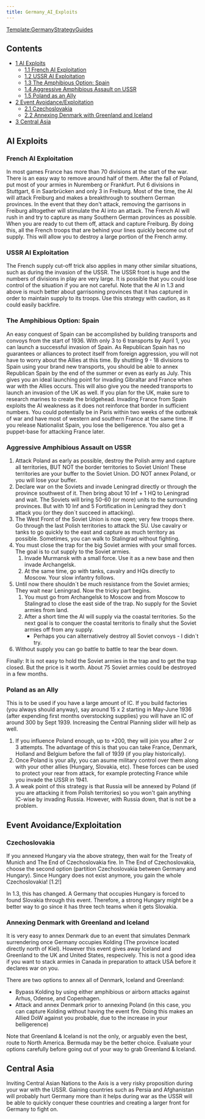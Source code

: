 ```yaml
---
title: Germany_AI_Exploits
---
```

 [Template:GermanyStrategyGuides](/wiki/index.php?title=Template:GermanyStrategyGuides&action=edit&redlink=1 "Template:GermanyStrategyGuides (page does not exist)")

Contents
--------

*   [1 AI Exploits](#AI_Exploits)
    *   [1.1 French AI Exploitation](#French_AI_Exploitation)
    *   [1.2 USSR AI Exploitation](#USSR_AI_Exploitation)
    *   [1.3 The Amphibious Option: Spain](#The_Amphibious_Option:_Spain)
    *   [1.4 Aggressive Amphibious Assault on USSR](#Aggressive_Amphibious_Assault_on_USSR)
    *   [1.5 Poland as an Ally](#Poland_as_an_Ally)
*   [2 Event Avoidance/Exploitation](#Event_Avoidance.2FExploitation)
    *   [2.1 Czechoslovakia](#Czechoslovakia)
    *   [2.2 Annexing Denmark with Greenland and Iceland](#Annexing_Denmark_with_Greenland_and_Iceland)
*   [3 Central Asia](#Central_Asia)

AI Exploits
-----------

### French AI Exploitation

In most games France has more than 70 divisions at the start of the war. There is an easy way to remove around half of them. After the fall of Poland, put most of your armies in Nuremberg or Frankfurt. Put 6 divisions in Stuttgart, 6 in Saarbrücken and only 3 in Freiburg. Most of the time, the AI will attack Freiburg and makes a breakthrough to southern German provinces. In the event that they don't attack, removing the garrisons in Freiburg alltogether will stimulate the AI into an attack. The French AI will rush in and try to capture as many Southern German provinces as possible. When you are ready to cut them off, attack and capture Freiburg. By doing this, all the French troops that are behind your lines quickly become out of supply. This will allow you to destroy a large portion of the French army.

### USSR AI Exploitation

The French supply cut-off trick also applies in many other similar situations, such as during the invasion of the USSR. The USSR front is huge and the numbers of divisions in play are very large. It is possible that you could lose control of the situation if you are not careful. Note that the AI in 1.3 and above is much better about garrisoning provinces that it has captured in order to maintain supply to its troops. Use this strategy with caution, as it could easily backfire.

### The Amphibious Option: Spain

An easy conquest of Spain can be accomplished by building transports and convoys from the start of 1936. With only 3 to 6 transports by April 1, you can launch a successful invasion of Spain. As Republican Spain has no guarantees or alliances to protect itself from foreign aggression, you will not have to worry about the Allies at this time. By shuttling 9 - 18 divisions to Spain using your brand new transports, you should be able to annex Republican Spain by the end of the summer or even as early as July. This gives you an ideal launching point for invading Gibraltar and France when war with the Allies occurs. This will also give you the needed transports to launch an invasion of the UK as well. If you plan for the UK, make sure to research marines to create the bridgehead. Invading France from Spain exploits the AI weakness as it does not reinforce that border in sufficient numbers. You could potentially be in Paris within two weeks of the outbreak of war and have most of western and southern France at the same time. If you release Nationalist Spain, you lose the belligerence. You also get a puppet-base for attacking France later.

### Aggressive Amphibious Assault on USSR

1.  Attack Poland as early as possible, destroy the Polish army and capture all territories, BUT NOT the border territories to Soviet Union! These territories are your buffer to the Soviet Union. DO NOT annex Poland, or you will lose your buffer.
2.  Declare war on the Soviets and invade Leningrad directly or through the province southwest of it. Then bring about 10 Inf + 1 HQ to Leningrad and wait. The Soviets will bring 50-60 (or more) units to the surrounding provinces. But with 10 Inf and 5 Fortification in Leningrad they don´t attack you (or they don´t succeed in attacking).
3.  The West Front of the Soviet Union is now open; very few troops there. Go through the last Polish territories to attack the SU. Use cavalry or tanks to go quickly to the east and capture as much territory as possible. Sometimes, you can walk to Stalingrad without fighting.
4.  You must close the trap for the big Soviet armies with your small forces. The goal is to cut supply to the Soviet armies.
    1.  Invade Murmansk with a small force. Use it as a new base and then invade Archangelsk.
    2.  At the same time, go with tanks, cavalry and HQs directly to Moscow. Your slow infantry follows.
5.  Until now there shouldn´t be much resistance from the Soviet armies; They wait near Leningrad. Now the tricky part begins.
    1.  You must go from Archangelsk to Moscow and from Moscow to Stalingrad to close the east side of the trap. No supply for the Soviet armies from land.
    2.  After a short time the AI will supply via the coastal territories. So the next goal is to conquer the coastal territoris to finally shut the Soviet armies off from any supply.
        *   Perhaps you can alternatively destroy all Soviet convoys - I didn´t try.
6.  Without supply you can go battle to battle to tear the bear down.

Finally: It is not easy to hold the Soviet armies in the trap and to get the trap closed. But the price is it worth. About 75 Soviet armies could be destroyed in a few months.

### Poland as an Ally

This is to be used if you have a large amount of IC. If you build factories (you always should anyway), say around 15 x 2 starting in May-June 1936 (after expending first months overstocking supplies) you will have an IC of around 300 by Sept 1939. Increasing the Central Planning slider will help as well.

1.  If you influence Poland enough, up to +200, they will join you after 2 or 3 attempts. The advantage of this is that you can take France, Denmark, Holland and Belgium before the fall of 1939 (if you play historically).
2.  Once Poland is your ally, you can asume military control over them along with your other allies (Hungary, Slovakia, etc). These forces can be used to protect your rear from attack, for example protecting France while you invade the USSR in 1941.
3.  A weak point of this strategy is that Russia will be annexed by Poland (if you are attacking it from Polish territories) so you won't gain anything IC-wise by invading Russia. However, with Russia down, that is not be a problem.

Event Avoidance/Exploitation
----------------------------

### Czechoslovakia

If you annexed Hungary via the above strategy, then wait for the Treaty of Munich and The End of Czechoslovakia fire. In The End of Czechoslovakia, choose the second option (partition Czechoslovakia between Germany and Hungary). Since Hungary does not exist anymore, you gain the whole Czechoslovakia! \[1.2!\]

In 1.3, this has changed. A Germany that occupies Hungary is forced to found Slovakia through this event. Therefore, a strong Hungary might be a better way to go since it has three tech teams when it gets Slovakia.

### Annexing Denmark with Greenland and Iceland

It is very easy to annex Denmark due to an event that simulates Denmark surrendering once Germany occupies Kolding (The province located directly north of Kiel). However this event gives away Iceland and Greenland to the UK and United States, respecively. This is not a good idea if you want to stack armies in Canada in preparation to attack USA before it declares war on you.

There are two options to annex all of Denmark, Iceland and Greenland:

*   Bypass Kolding by using either amphibious or airborn attacks against Arhus, Odense, and Copenhagen.
*   Attack and annex Denmark prior to annexing Poland (in this case, you can capture Kolding without having the event fire. Doing this makes an Allied DoW against you probable, due to the increase in your belligerence)

Note that Greenland & Iceland is not the only, or arguably even the best, route to North America. Bermuda may be the better choice. Evaluate your options carefully before going out of your way to grab Greenland & Iceland.

Central Asia
------------

Inviting Central Asian Nations to the Axis is a very risky proposition during your war with the USSR. Gaining countries such as Persia and Afghanistan will probably hurt Germany more than it helps during war as the USSR will be able to quickly conquer these countries and creating a larger front for Germany to fight on.